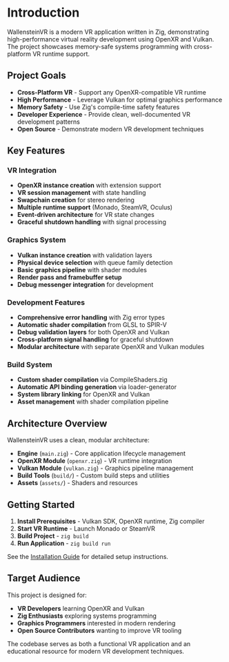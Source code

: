 # Introduction

WallensteinVR is a modern VR application written in Zig, demonstrating high-performance virtual reality development using OpenXR and Vulkan. The project showcases memory-safe systems programming with cross-platform VR runtime support.

## Project Goals

- **Cross-Platform VR** - Support any OpenXR-compatible VR runtime
- **High Performance** - Leverage Vulkan for optimal graphics performance  
- **Memory Safety** - Use Zig's compile-time safety features
- **Developer Experience** - Provide clean, well-documented VR development patterns
- **Open Source** - Demonstrate modern VR development techniques

## Key Features

### VR Integration
- **OpenXR instance creation** with extension support
- **VR session management** with state handling
- **Swapchain creation** for stereo rendering
- **Multiple runtime support** (Monado, SteamVR, Oculus)
- **Event-driven architecture** for VR state changes
- **Graceful shutdown handling** with signal processing

### Graphics System
- **Vulkan instance creation** with validation layers
- **Physical device selection** with queue family detection
- **Basic graphics pipeline** with shader modules
- **Render pass and framebuffer setup**
- **Debug messenger integration** for development

### Development Features
- **Comprehensive error handling** with Zig error types
- **Automatic shader compilation** from GLSL to SPIR-V
- **Debug validation layers** for both OpenXR and Vulkan
- **Cross-platform signal handling** for graceful shutdown
- **Modular architecture** with separate OpenXR and Vulkan modules

### Build System
- **Custom shader compilation** via CompileShaders.zig
- **Automatic API binding generation** via loader-generator
- **System library linking** for OpenXR and Vulkan
- **Asset management** with shader compilation pipeline

## Architecture Overview

WallensteinVR uses a clean, modular architecture:

- **Engine** (`main.zig`) - Core application lifecycle management
- **OpenXR Module** (`openxr.zig`) - VR runtime integration
- **Vulkan Module** (`vulkan.zig`) - Graphics pipeline management
- **Build Tools** (`build/`) - Custom build steps and utilities
- **Assets** (`assets/`) - Shaders and resources

## Getting Started

1. **Install Prerequisites** - Vulkan SDK, OpenXR runtime, Zig compiler
2. **Start VR Runtime** - Launch Monado or SteamVR
3. **Build Project** - `zig build`
4. **Run Application** - `zig build run`

See the [Installation Guide](installation.md) for detailed setup instructions.

## Target Audience

This project is designed for:
- **VR Developers** learning OpenXR and Vulkan
- **Zig Enthusiasts** exploring systems programming
- **Graphics Programmers** interested in modern rendering
- **Open Source Contributors** wanting to improve VR tooling

The codebase serves as both a functional VR application and an educational resource for modern VR development techniques.
